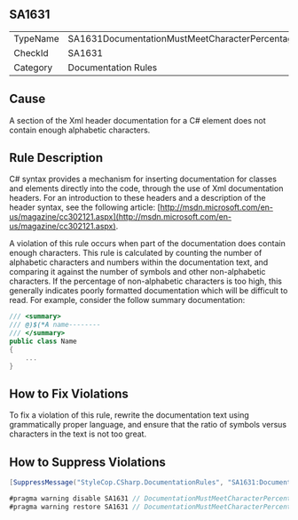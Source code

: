 ﻿## SA1631

<table>
<tr>
  <td>TypeName</td>
  <td>SA1631DocumentationMustMeetCharacterPercentage</td>
</tr>
<tr>
  <td>CheckId</td>
  <td>SA1631</td>
</tr>
<tr>
  <td>Category</td>
  <td>Documentation Rules</td>
</tr>
</table>

## Cause

A section of the Xml header documentation for a C# element does not contain enough alphabetic characters.

## Rule Description

C# syntax provides a mechanism for inserting documentation for classes and elements directly into the code, through the use of Xml documentation headers. For an introduction to these headers and a description of the header syntax, see the following article: [http://msdn.microsoft.com/en-us/magazine/cc302121.aspx](http://msdn.microsoft.com/en-us/magazine/cc302121.aspx).

A violation of this rule occurs when part of the documentation does contain enough characters. This rule is calculated by counting the number of alphabetic characters and numbers within the documentation text, and comparing it against the number of symbols and other non-alphabetic characters. If the percentage of non-alphabetic characters is too high, this generally indicates poorly formatted documentation which will be difficult to read. For example, consider the follow summary documentation:

```csharp
/// <summary>
/// @)$(*A name--------
/// </summary>
public class Name
{
    ...
}
```

## How to Fix Violations

To fix a violation of this rule, rewrite the documentation text using grammatically proper language, and ensure that the ratio of symbols versus characters in the text is not too great.

## How to Suppress Violations

```csharp
[SuppressMessage("StyleCop.CSharp.DocumentationRules", "SA1631:DocumentationMustMeetCharacterPercentage", Justification = "Reviewed.")]
```

```csharp
#pragma warning disable SA1631 // DocumentationMustMeetCharacterPercentage
#pragma warning restore SA1631 // DocumentationMustMeetCharacterPercentage
```
